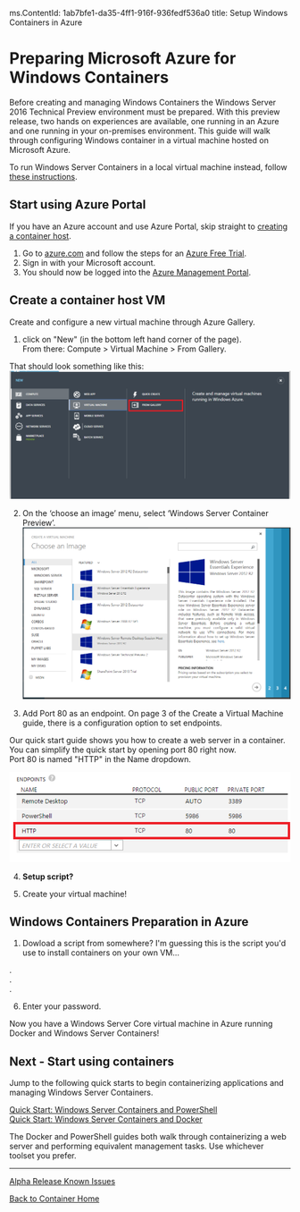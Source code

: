 ﻿ms.ContentId: 1ab7bfe1-da35-4ff1-916f-936fedf536a0
title: Setup Windows Containers in Azure

# Preparing Microsoft Azure for Windows Containers

Before creating and managing Windows Containers the Windows Server 2016 Technical Preview environment must be prepared. With this preview release, two hands on experiences are available, one running in an Azure and one running in your on-premises environment. This guide will walk through configuring Windows container in a virtual machine hosted on Microsoft Azure. 

To run Windows Server Containers in a local virtual machine instead, follow [these instructions](./container_setup.md).

## Start using Azure Portal
If you have an Azure account and use Azure Portal, skip straight to [creating a container host](#CreateacontainerhostVM).

1. Go to [azure.com](https://azure.microsoft.com) and follow the steps for an [Azure Free Trial](https://azure.microsoft.com/en-us/pricing/free-trial/).
2. Sign in with your Microsoft account.
3. You should now be logged into the [Azure Management Portal](https://manage.windowsazure.com/).

## Create a container host VM
Create and configure a new virtual machine through Azure Gallery.

1. click on "New" (in the bottom left hand corner of the page).  
  From there:  Compute > Virtual Machine > From Gallery.

  That should look something like this:  
  ![](./media/CreateAzureVM.png)

2. On the ‘choose an image’ menu, select ‘Windows Server Container Preview’.  
  ![](media/AzureGallery.png)

3. Add Port 80 as an endpoint.
  On page 3 of the Create a Virtual Machine guide, there is a configuration option to set endpoints.
  
  Our quick start guide shows you how to create a web server in a container.  You can simplify the quick start by opening port 80 right now.  
  Port 80 is named "HTTP" in the Name dropdown.
  
  ![](media/AzurePorts.png)
  
4. **Setup script?**

5. Create your virtual machine!

##  Windows Containers Preparation in Azure

1.  Dowload a script from somewhere?  I'm guessing this is the script you'd use to install containers on your own VM...

.  
.  
.  

6.  Enter your password.  

Now you have a Windows Server Core virtual machine in Azure running Docker and Windows Server Containers!
  
## Next - Start using containers

Jump to the following quick starts to begin containerizing applications and managing Windows Server Containers.

[Quick Start: Windows Server Containers and PowerShell](./manage_powershell.md)  
[Quick Start: Windows Server Containers and Docker](./manage_docker.md) 

The Docker and PowerShell guides both walk through containerizing a web server and performing equivalent management tasks.  Use whichever toolset you prefer. 

-------------------
[Alpha Release Known Issues](../about/work_in_progress.md)

[Back to Container Home](../containers_welcome.md)